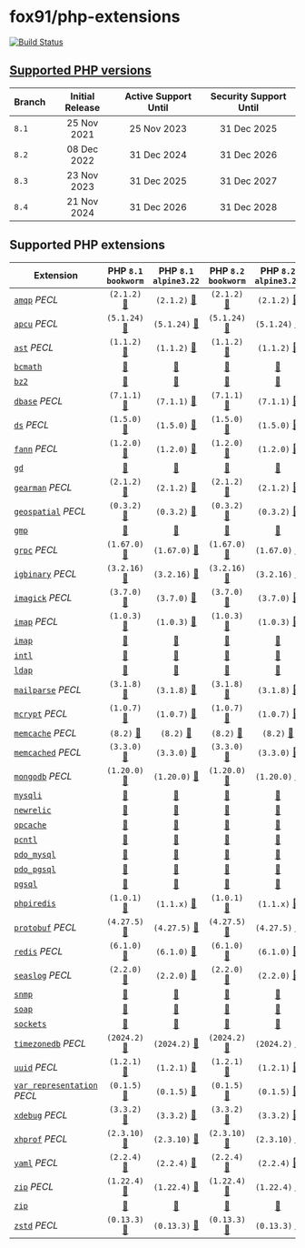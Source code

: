 # fox91/php-extensions

[![Build Status](https://github.com/fox91/docker-php-extensions/actions/workflows/ci.yaml/badge.svg)](https://github.com/fox91/docker-php-extensions/actions/workflows/ci.yaml)

## [Supported PHP versions](https://www.php.net/supported-versions.php)

Branch | Initial Release | Active Support Until | Security Support Until
-------|:---------------:|:--------------------:|:----------------------:
`8.1` | 25 Nov 2021 | 25 Nov 2023 | 31 Dec 2025
`8.2` | 08 Dec 2022 | 31 Dec 2024 | 31 Dec 2026
`8.3` | 23 Nov 2023 | 31 Dec 2025 | 31 Dec 2027
`8.4` | 21 Nov 2024 | 31 Dec 2026 | 31 Dec 2028

## Supported PHP extensions

Extension | PHP `8.1` `bookworm` | PHP `8.1` `alpine3.22` | PHP `8.2` `bookworm` | PHP `8.2` `alpine3.22` | PHP `8.3` `bookworm` | PHP `8.3` `alpine3.22` | PHP `8.4` `bookworm` | PHP `8.4` `alpine3.22`
----------|:--------------------:|:----------------------:|:--------------------:|:----------------------:|:--------------------:|:----------------------:|:--------------------:|:----------------------:
[`amqp`](https://pecl.php.net/package/amqp) _PECL_ | `(2.1.2)` [:whale:](8.1/bookworm/pecl_amqp/Dockerfile) | `(2.1.2)` [:whale:](8.1/alpine3.22/pecl_amqp/Dockerfile) | `(2.1.2)` [:whale:](8.2/bookworm/pecl_amqp/Dockerfile) | `(2.1.2)` [:whale:](8.2/alpine3.22/pecl_amqp/Dockerfile) | `(2.1.2)` [:whale:](8.3/bookworm/pecl_amqp/Dockerfile) | `(2.1.2)` [:whale:](8.3/alpine3.22/pecl_amqp/Dockerfile) | `(2.1.2)` [:whale:](8.4/bookworm/pecl_amqp/Dockerfile) | `(2.1.2)` [:whale:](8.4/alpine3.22/pecl_amqp/Dockerfile)
[`apcu`](https://pecl.php.net/package/apcu) _PECL_ | `(5.1.24)` [:whale:](8.1/bookworm/pecl_apcu/Dockerfile) | `(5.1.24)` [:whale:](8.1/alpine3.22/pecl_apcu/Dockerfile) | `(5.1.24)` [:whale:](8.2/bookworm/pecl_apcu/Dockerfile) | `(5.1.24)` [:whale:](8.2/alpine3.22/pecl_apcu/Dockerfile) | `(5.1.24)` [:whale:](8.3/bookworm/pecl_apcu/Dockerfile) | `(5.1.24)` [:whale:](8.3/alpine3.22/pecl_apcu/Dockerfile) | `(5.1.24)` [:whale:](8.4/bookworm/pecl_apcu/Dockerfile) | `(5.1.24)` [:whale:](8.4/alpine3.22/pecl_apcu/Dockerfile)
[`ast`](https://pecl.php.net/package/ast) _PECL_ | `(1.1.2)` [:whale:](8.1/bookworm/pecl_ast/Dockerfile) | `(1.1.2)` [:whale:](8.1/alpine3.22/pecl_ast/Dockerfile) | `(1.1.2)` [:whale:](8.2/bookworm/pecl_ast/Dockerfile) | `(1.1.2)` [:whale:](8.2/alpine3.22/pecl_ast/Dockerfile) | `(1.1.2)` [:whale:](8.3/bookworm/pecl_ast/Dockerfile) | `(1.1.2)` [:whale:](8.3/alpine3.22/pecl_ast/Dockerfile) | `(1.1.2)` [:whale:](8.4/bookworm/pecl_ast/Dockerfile) | `(1.1.2)` [:whale:](8.4/alpine3.22/pecl_ast/Dockerfile)
[`bcmath`](https://php.net/bcmath) | [:whale:](8.1/bookworm/bcmath/Dockerfile) | [:whale:](8.1/alpine3.22/bcmath/Dockerfile) | [:whale:](8.2/bookworm/bcmath/Dockerfile) | [:whale:](8.2/alpine3.22/bcmath/Dockerfile) | [:whale:](8.3/bookworm/bcmath/Dockerfile) | [:whale:](8.3/alpine3.22/bcmath/Dockerfile) | [:whale:](8.4/bookworm/bcmath/Dockerfile) | [:whale:](8.4/alpine3.22/bcmath/Dockerfile)
[`bz2`](https://php.net/bz2) | [:whale:](8.1/bookworm/bz2/Dockerfile) | [:whale:](8.1/alpine3.22/bz2/Dockerfile) | [:whale:](8.2/bookworm/bz2/Dockerfile) | [:whale:](8.2/alpine3.22/bz2/Dockerfile) | [:whale:](8.3/bookworm/bz2/Dockerfile) | [:whale:](8.3/alpine3.22/bz2/Dockerfile) | [:whale:](8.4/bookworm/bz2/Dockerfile) | [:whale:](8.4/alpine3.22/bz2/Dockerfile)
[`dbase`](https://pecl.php.net/package/dbase) _PECL_ | `(7.1.1)` [:whale:](8.1/bookworm/pecl_dbase/Dockerfile) | `(7.1.1)` [:whale:](8.1/alpine3.22/pecl_dbase/Dockerfile) | `(7.1.1)` [:whale:](8.2/bookworm/pecl_dbase/Dockerfile) | `(7.1.1)` [:whale:](8.2/alpine3.22/pecl_dbase/Dockerfile) | `(7.1.1)` [:whale:](8.3/bookworm/pecl_dbase/Dockerfile) | `(7.1.1)` [:whale:](8.3/alpine3.22/pecl_dbase/Dockerfile) | `(7.1.1)` [:whale:](8.4/bookworm/pecl_dbase/Dockerfile) | `(7.1.1)` [:whale:](8.4/alpine3.22/pecl_dbase/Dockerfile)
[`ds`](https://pecl.php.net/package/ds) _PECL_ | `(1.5.0)` [:whale:](8.1/bookworm/pecl_ds/Dockerfile) | `(1.5.0)` [:whale:](8.1/alpine3.22/pecl_ds/Dockerfile) | `(1.5.0)` [:whale:](8.2/bookworm/pecl_ds/Dockerfile) | `(1.5.0)` [:whale:](8.2/alpine3.22/pecl_ds/Dockerfile) | `(1.5.0)` [:whale:](8.3/bookworm/pecl_ds/Dockerfile) | `(1.5.0)` [:whale:](8.3/alpine3.22/pecl_ds/Dockerfile) | `(1.5.0)` [:whale:](8.4/bookworm/pecl_ds/Dockerfile) | `(1.5.0)` [:whale:](8.4/alpine3.22/pecl_ds/Dockerfile)
[`fann`](https://pecl.php.net/package/fann) _PECL_ | `(1.2.0)` [:whale:](8.1/bookworm/pecl_fann/Dockerfile) | `(1.2.0)` [:whale:](8.1/alpine3.22/pecl_fann/Dockerfile) | `(1.2.0)` [:whale:](8.2/bookworm/pecl_fann/Dockerfile) | `(1.2.0)` [:whale:](8.2/alpine3.22/pecl_fann/Dockerfile) | `(1.2.0)` [:whale:](8.3/bookworm/pecl_fann/Dockerfile) | `(1.2.0)` [:whale:](8.3/alpine3.22/pecl_fann/Dockerfile) | `(1.2.0)` [:whale:](8.4/bookworm/pecl_fann/Dockerfile) | `(1.2.0)` [:whale:](8.4/alpine3.22/pecl_fann/Dockerfile)
[`gd`](https://php.net/gd) | [:whale:](8.1/bookworm/gd/Dockerfile) | [:whale:](8.1/alpine3.22/gd/Dockerfile) | [:whale:](8.2/bookworm/gd/Dockerfile) | [:whale:](8.2/alpine3.22/gd/Dockerfile) | [:whale:](8.3/bookworm/gd/Dockerfile) | [:whale:](8.3/alpine3.22/gd/Dockerfile) | [:whale:](8.4/bookworm/gd/Dockerfile) | [:whale:](8.4/alpine3.22/gd/Dockerfile)
[`gearman`](https://pecl.php.net/package/gearman) _PECL_ | `(2.1.2)` [:whale:](8.1/bookworm/pecl_gearman/Dockerfile) | `(2.1.2)` [:whale:](8.1/alpine3.22/pecl_gearman/Dockerfile) | `(2.1.2)` [:whale:](8.2/bookworm/pecl_gearman/Dockerfile) | `(2.1.2)` [:whale:](8.2/alpine3.22/pecl_gearman/Dockerfile) | `(2.1.2)` [:whale:](8.3/bookworm/pecl_gearman/Dockerfile) | `(2.1.2)` [:whale:](8.3/alpine3.22/pecl_gearman/Dockerfile) | `(2.1.2)` [:whale:](8.4/bookworm/pecl_gearman/Dockerfile) | `(2.1.2)` [:whale:](8.4/alpine3.22/pecl_gearman/Dockerfile)
[`geospatial`](https://pecl.php.net/package/geospatial) _PECL_ | `(0.3.2)` [:whale:](8.1/bookworm/pecl_geospatial/Dockerfile) | `(0.3.2)` [:whale:](8.1/alpine3.22/pecl_geospatial/Dockerfile) | `(0.3.2)` [:whale:](8.2/bookworm/pecl_geospatial/Dockerfile) | `(0.3.2)` [:whale:](8.2/alpine3.22/pecl_geospatial/Dockerfile) | `(0.3.2)` [:whale:](8.3/bookworm/pecl_geospatial/Dockerfile) | `(0.3.2)` [:whale:](8.3/alpine3.22/pecl_geospatial/Dockerfile) | `(0.3.2)` [:whale:](8.4/bookworm/pecl_geospatial/Dockerfile) | `(0.3.2)` [:whale:](8.4/alpine3.22/pecl_geospatial/Dockerfile)
[`gmp`](https://php.net/gmp) | [:whale:](8.1/bookworm/gmp/Dockerfile) | [:whale:](8.1/alpine3.22/gmp/Dockerfile) | [:whale:](8.2/bookworm/gmp/Dockerfile) | [:whale:](8.2/alpine3.22/gmp/Dockerfile) | [:whale:](8.3/bookworm/gmp/Dockerfile) | [:whale:](8.3/alpine3.22/gmp/Dockerfile) | [:whale:](8.4/bookworm/gmp/Dockerfile) | [:whale:](8.4/alpine3.22/gmp/Dockerfile)
[`grpc`](https://pecl.php.net/package/grpc) _PECL_ | `(1.67.0)` [:whale:](8.1/bookworm/pecl_grpc/Dockerfile) | `(1.67.0)` [:whale:](8.1/alpine3.22/pecl_grpc/Dockerfile) | `(1.67.0)` [:whale:](8.2/bookworm/pecl_grpc/Dockerfile) | `(1.67.0)` [:whale:](8.2/alpine3.22/pecl_grpc/Dockerfile) | `(1.67.0)` [:whale:](8.3/bookworm/pecl_grpc/Dockerfile) | `(1.67.0)` [:whale:](8.3/alpine3.22/pecl_grpc/Dockerfile) | `(1.67.0)` [:whale:](8.4/bookworm/pecl_grpc/Dockerfile) | `(1.67.0)` [:whale:](8.4/alpine3.22/pecl_grpc/Dockerfile)
[`igbinary`](https://pecl.php.net/package/igbinary) _PECL_ | `(3.2.16)` [:whale:](8.1/bookworm/pecl_igbinary/Dockerfile) | `(3.2.16)` [:whale:](8.1/alpine3.22/pecl_igbinary/Dockerfile) | `(3.2.16)` [:whale:](8.2/bookworm/pecl_igbinary/Dockerfile) | `(3.2.16)` [:whale:](8.2/alpine3.22/pecl_igbinary/Dockerfile) | `(3.2.16)` [:whale:](8.3/bookworm/pecl_igbinary/Dockerfile) | `(3.2.16)` [:whale:](8.3/alpine3.22/pecl_igbinary/Dockerfile) | `(3.2.16)` [:whale:](8.4/bookworm/pecl_igbinary/Dockerfile) | `(3.2.16)` [:whale:](8.4/alpine3.22/pecl_igbinary/Dockerfile)
[`imagick`](https://pecl.php.net/package/imagick) _PECL_ | `(3.7.0)` [:whale:](8.1/bookworm/pecl_imagick/Dockerfile) | `(3.7.0)` [:whale:](8.1/alpine3.22/pecl_imagick/Dockerfile) | `(3.7.0)` [:whale:](8.2/bookworm/pecl_imagick/Dockerfile) | `(3.7.0)` [:whale:](8.2/alpine3.22/pecl_imagick/Dockerfile) | `(3.7.0)` [:whale:](8.3/bookworm/pecl_imagick/Dockerfile) | `(3.7.0)` [:whale:](8.3/alpine3.22/pecl_imagick/Dockerfile) | `(3.7.0)` [:whale:](8.4/bookworm/pecl_imagick/Dockerfile) | `(3.7.0)` [:whale:](8.4/alpine3.22/pecl_imagick/Dockerfile)
[`imap`](https://pecl.php.net/package/imap) _PECL_ | `(1.0.3)` [:whale:](8.1/bookworm/pecl_imap/Dockerfile) | `(1.0.3)` [:whale:](8.1/alpine3.22/pecl_imap/Dockerfile) | `(1.0.3)` [:whale:](8.2/bookworm/pecl_imap/Dockerfile) | `(1.0.3)` [:whale:](8.2/alpine3.22/pecl_imap/Dockerfile) | `(1.0.3)` [:whale:](8.3/bookworm/pecl_imap/Dockerfile) | `(1.0.3)` [:whale:](8.3/alpine3.22/pecl_imap/Dockerfile) | `(1.0.3)` [:whale:](8.4/bookworm/pecl_imap/Dockerfile) | `(1.0.3)` [:whale:](8.4/alpine3.22/pecl_imap/Dockerfile)
[`imap`](https://php.net/imap) | [:whale:](8.1/bookworm/imap/Dockerfile) | [:whale:](8.1/alpine3.22/imap/Dockerfile) | [:whale:](8.2/bookworm/imap/Dockerfile) | [:whale:](8.2/alpine3.22/imap/Dockerfile) | [:whale:](8.3/bookworm/imap/Dockerfile) | [:whale:](8.3/alpine3.22/imap/Dockerfile) | ✗ | ✗
[`intl`](https://php.net/intl) | [:whale:](8.1/bookworm/intl/Dockerfile) | [:whale:](8.1/alpine3.22/intl/Dockerfile) | [:whale:](8.2/bookworm/intl/Dockerfile) | [:whale:](8.2/alpine3.22/intl/Dockerfile) | [:whale:](8.3/bookworm/intl/Dockerfile) | [:whale:](8.3/alpine3.22/intl/Dockerfile) | [:whale:](8.4/bookworm/intl/Dockerfile) | [:whale:](8.4/alpine3.22/intl/Dockerfile)
[`ldap`](https://php.net/ldap) | [:whale:](8.1/bookworm/ldap/Dockerfile) | [:whale:](8.1/alpine3.22/ldap/Dockerfile) | [:whale:](8.2/bookworm/ldap/Dockerfile) | [:whale:](8.2/alpine3.22/ldap/Dockerfile) | [:whale:](8.3/bookworm/ldap/Dockerfile) | [:whale:](8.3/alpine3.22/ldap/Dockerfile) | [:whale:](8.4/bookworm/ldap/Dockerfile) | [:whale:](8.4/alpine3.22/ldap/Dockerfile)
[`mailparse`](https://pecl.php.net/package/mailparse) _PECL_ | `(3.1.8)` [:whale:](8.1/bookworm/pecl_mailparse/Dockerfile) | `(3.1.8)` [:whale:](8.1/alpine3.22/pecl_mailparse/Dockerfile) | `(3.1.8)` [:whale:](8.2/bookworm/pecl_mailparse/Dockerfile) | `(3.1.8)` [:whale:](8.2/alpine3.22/pecl_mailparse/Dockerfile) | `(3.1.8)` [:whale:](8.3/bookworm/pecl_mailparse/Dockerfile) | `(3.1.8)` [:whale:](8.3/alpine3.22/pecl_mailparse/Dockerfile) | `(3.1.8)` [:whale:](8.4/bookworm/pecl_mailparse/Dockerfile) | `(3.1.8)` [:whale:](8.4/alpine3.22/pecl_mailparse/Dockerfile)
[`mcrypt`](https://pecl.php.net/package/mcrypt) _PECL_ | `(1.0.7)` [:whale:](8.1/bookworm/pecl_mcrypt/Dockerfile) | `(1.0.7)` [:whale:](8.1/alpine3.22/pecl_mcrypt/Dockerfile) | `(1.0.7)` [:whale:](8.2/bookworm/pecl_mcrypt/Dockerfile) | `(1.0.7)` [:whale:](8.2/alpine3.22/pecl_mcrypt/Dockerfile) | `(1.0.7)` [:whale:](8.3/bookworm/pecl_mcrypt/Dockerfile) | `(1.0.7)` [:whale:](8.3/alpine3.22/pecl_mcrypt/Dockerfile) | ✗ | ✗
[`memcache`](https://pecl.php.net/package/memcache) _PECL_ | `(8.2)` [:whale:](8.1/bookworm/pecl_memcache/Dockerfile) | `(8.2)` [:whale:](8.1/alpine3.22/pecl_memcache/Dockerfile) | `(8.2)` [:whale:](8.2/bookworm/pecl_memcache/Dockerfile) | `(8.2)` [:whale:](8.2/alpine3.22/pecl_memcache/Dockerfile) | `(8.2)` [:whale:](8.3/bookworm/pecl_memcache/Dockerfile) | `(8.2)` [:whale:](8.3/alpine3.22/pecl_memcache/Dockerfile) | `(8.2)` [:whale:](8.4/bookworm/pecl_memcache/Dockerfile) | `(8.2)` [:whale:](8.4/alpine3.22/pecl_memcache/Dockerfile)
[`memcached`](https://pecl.php.net/package/memcached) _PECL_ | `(3.3.0)` [:whale:](8.1/bookworm/pecl_memcached/Dockerfile) | `(3.3.0)` [:whale:](8.1/alpine3.22/pecl_memcached/Dockerfile) | `(3.3.0)` [:whale:](8.2/bookworm/pecl_memcached/Dockerfile) | `(3.3.0)` [:whale:](8.2/alpine3.22/pecl_memcached/Dockerfile) | `(3.3.0)` [:whale:](8.3/bookworm/pecl_memcached/Dockerfile) | `(3.3.0)` [:whale:](8.3/alpine3.22/pecl_memcached/Dockerfile) | `(3.3.0)` [:whale:](8.4/bookworm/pecl_memcached/Dockerfile) | `(3.3.0)` [:whale:](8.4/alpine3.22/pecl_memcached/Dockerfile)
[`mongodb`](https://pecl.php.net/package/mongodb) _PECL_ | `(1.20.0)` [:whale:](8.1/bookworm/pecl_mongodb/Dockerfile) | `(1.20.0)` [:whale:](8.1/alpine3.22/pecl_mongodb/Dockerfile) | `(1.20.0)` [:whale:](8.2/bookworm/pecl_mongodb/Dockerfile) | `(1.20.0)` [:whale:](8.2/alpine3.22/pecl_mongodb/Dockerfile) | `(1.20.0)` [:whale:](8.3/bookworm/pecl_mongodb/Dockerfile) | `(1.20.0)` [:whale:](8.3/alpine3.22/pecl_mongodb/Dockerfile) | `(1.20.0)` [:whale:](8.4/bookworm/pecl_mongodb/Dockerfile) | `(1.20.0)` [:whale:](8.4/alpine3.22/pecl_mongodb/Dockerfile)
[`mysqli`](https://php.net/mysqli) | [:whale:](8.1/bookworm/mysqli/Dockerfile) | [:whale:](8.1/alpine3.22/mysqli/Dockerfile) | [:whale:](8.2/bookworm/mysqli/Dockerfile) | [:whale:](8.2/alpine3.22/mysqli/Dockerfile) | [:whale:](8.3/bookworm/mysqli/Dockerfile) | [:whale:](8.3/alpine3.22/mysqli/Dockerfile) | [:whale:](8.4/bookworm/mysqli/Dockerfile) | [:whale:](8.4/alpine3.22/mysqli/Dockerfile)
[`newrelic`](https://docs.newrelic.com/docs/apm/agents/php-agent/) | [:whale:](8.1/bookworm/newrelic/Dockerfile) | [:whale:](8.1/alpine3.22/newrelic/Dockerfile) | [:whale:](8.2/bookworm/newrelic/Dockerfile) | [:whale:](8.2/alpine3.22/newrelic/Dockerfile) | [:whale:](8.3/bookworm/newrelic/Dockerfile) | [:whale:](8.3/alpine3.22/newrelic/Dockerfile) | ✗ | ✗
[`opcache`](https://php.net/opcache) | [:whale:](8.1/bookworm/opcache/Dockerfile) | [:whale:](8.1/alpine3.22/opcache/Dockerfile) | [:whale:](8.2/bookworm/opcache/Dockerfile) | [:whale:](8.2/alpine3.22/opcache/Dockerfile) | [:whale:](8.3/bookworm/opcache/Dockerfile) | [:whale:](8.3/alpine3.22/opcache/Dockerfile) | [:whale:](8.4/bookworm/opcache/Dockerfile) | [:whale:](8.4/alpine3.22/opcache/Dockerfile)
[`pcntl`](https://php.net/pcntl) | [:whale:](8.1/bookworm/pcntl/Dockerfile) | [:whale:](8.1/alpine3.22/pcntl/Dockerfile) | [:whale:](8.2/bookworm/pcntl/Dockerfile) | [:whale:](8.2/alpine3.22/pcntl/Dockerfile) | [:whale:](8.3/bookworm/pcntl/Dockerfile) | [:whale:](8.3/alpine3.22/pcntl/Dockerfile) | [:whale:](8.4/bookworm/pcntl/Dockerfile) | [:whale:](8.4/alpine3.22/pcntl/Dockerfile)
[`pdo_mysql`](https://php.net/pdo_mysql) | [:whale:](8.1/bookworm/pdo_mysql/Dockerfile) | [:whale:](8.1/alpine3.22/pdo_mysql/Dockerfile) | [:whale:](8.2/bookworm/pdo_mysql/Dockerfile) | [:whale:](8.2/alpine3.22/pdo_mysql/Dockerfile) | [:whale:](8.3/bookworm/pdo_mysql/Dockerfile) | [:whale:](8.3/alpine3.22/pdo_mysql/Dockerfile) | [:whale:](8.4/bookworm/pdo_mysql/Dockerfile) | [:whale:](8.4/alpine3.22/pdo_mysql/Dockerfile)
[`pdo_pgsql`](https://php.net/pdo_pgsql) | [:whale:](8.1/bookworm/pdo_pgsql/Dockerfile) | [:whale:](8.1/alpine3.22/pdo_pgsql/Dockerfile) | [:whale:](8.2/bookworm/pdo_pgsql/Dockerfile) | [:whale:](8.2/alpine3.22/pdo_pgsql/Dockerfile) | [:whale:](8.3/bookworm/pdo_pgsql/Dockerfile) | [:whale:](8.3/alpine3.22/pdo_pgsql/Dockerfile) | [:whale:](8.4/bookworm/pdo_pgsql/Dockerfile) | [:whale:](8.4/alpine3.22/pdo_pgsql/Dockerfile)
[`pgsql`](https://php.net/pgsql) | [:whale:](8.1/bookworm/pgsql/Dockerfile) | [:whale:](8.1/alpine3.22/pgsql/Dockerfile) | [:whale:](8.2/bookworm/pgsql/Dockerfile) | [:whale:](8.2/alpine3.22/pgsql/Dockerfile) | [:whale:](8.3/bookworm/pgsql/Dockerfile) | [:whale:](8.3/alpine3.22/pgsql/Dockerfile) | [:whale:](8.4/bookworm/pgsql/Dockerfile) | [:whale:](8.4/alpine3.22/pgsql/Dockerfile)
[`phpiredis`](https://github.com/nrk/phpiredis) | `(1.0.1)` [:whale:](8.1/bookworm/phpiredis/Dockerfile) | `(1.1.x)` [:whale:](8.1/alpine3.22/phpiredis/Dockerfile) | `(1.0.1)` [:whale:](8.2/bookworm/phpiredis/Dockerfile) | `(1.1.x)` [:whale:](8.2/alpine3.22/phpiredis/Dockerfile) | `(1.0.1)` [:whale:](8.3/bookworm/phpiredis/Dockerfile) | `(1.1.x)` [:whale:](8.3/alpine3.22/phpiredis/Dockerfile) | `(1.0.1)` [:whale:](8.4/bookworm/phpiredis/Dockerfile) | `(1.1.x)` [:whale:](8.4/alpine3.22/phpiredis/Dockerfile)
[`protobuf`](https://pecl.php.net/package/protobuf) _PECL_ | `(4.27.5)` [:whale:](8.1/bookworm/pecl_protobuf/Dockerfile) | `(4.27.5)` [:whale:](8.1/alpine3.22/pecl_protobuf/Dockerfile) | `(4.27.5)` [:whale:](8.2/bookworm/pecl_protobuf/Dockerfile) | `(4.27.5)` [:whale:](8.2/alpine3.22/pecl_protobuf/Dockerfile) | `(4.27.5)` [:whale:](8.3/bookworm/pecl_protobuf/Dockerfile) | `(4.27.5)` [:whale:](8.3/alpine3.22/pecl_protobuf/Dockerfile) | `(4.27.5)` [:whale:](8.4/bookworm/pecl_protobuf/Dockerfile) | `(4.27.5)` [:whale:](8.4/alpine3.22/pecl_protobuf/Dockerfile)
[`redis`](https://pecl.php.net/package/redis) _PECL_ | `(6.1.0)` [:whale:](8.1/bookworm/pecl_redis/Dockerfile) | `(6.1.0)` [:whale:](8.1/alpine3.22/pecl_redis/Dockerfile) | `(6.1.0)` [:whale:](8.2/bookworm/pecl_redis/Dockerfile) | `(6.1.0)` [:whale:](8.2/alpine3.22/pecl_redis/Dockerfile) | `(6.1.0)` [:whale:](8.3/bookworm/pecl_redis/Dockerfile) | `(6.1.0)` [:whale:](8.3/alpine3.22/pecl_redis/Dockerfile) | `(6.1.0)` [:whale:](8.4/bookworm/pecl_redis/Dockerfile) | `(6.1.0)` [:whale:](8.4/alpine3.22/pecl_redis/Dockerfile)
[`seaslog`](https://pecl.php.net/package/seaslog) _PECL_ | `(2.2.0)` [:whale:](8.1/bookworm/pecl_seaslog/Dockerfile) | `(2.2.0)` [:whale:](8.1/alpine3.22/pecl_seaslog/Dockerfile) | `(2.2.0)` [:whale:](8.2/bookworm/pecl_seaslog/Dockerfile) | `(2.2.0)` [:whale:](8.2/alpine3.22/pecl_seaslog/Dockerfile) | `(2.2.0)` [:whale:](8.3/bookworm/pecl_seaslog/Dockerfile) | `(2.2.0)` [:whale:](8.3/alpine3.22/pecl_seaslog/Dockerfile) | ✗ | ✗
[`snmp`](https://php.net/snmp) | [:whale:](8.1/bookworm/snmp/Dockerfile) | [:whale:](8.1/alpine3.22/snmp/Dockerfile) | [:whale:](8.2/bookworm/snmp/Dockerfile) | [:whale:](8.2/alpine3.22/snmp/Dockerfile) | [:whale:](8.3/bookworm/snmp/Dockerfile) | [:whale:](8.3/alpine3.22/snmp/Dockerfile) | [:whale:](8.4/bookworm/snmp/Dockerfile) | [:whale:](8.4/alpine3.22/snmp/Dockerfile)
[`soap`](https://php.net/soap) | [:whale:](8.1/bookworm/soap/Dockerfile) | [:whale:](8.1/alpine3.22/soap/Dockerfile) | [:whale:](8.2/bookworm/soap/Dockerfile) | [:whale:](8.2/alpine3.22/soap/Dockerfile) | [:whale:](8.3/bookworm/soap/Dockerfile) | [:whale:](8.3/alpine3.22/soap/Dockerfile) | [:whale:](8.4/bookworm/soap/Dockerfile) | [:whale:](8.4/alpine3.22/soap/Dockerfile)
[`sockets`](https://php.net/sockets) | [:whale:](8.1/bookworm/sockets/Dockerfile) | [:whale:](8.1/alpine3.22/sockets/Dockerfile) | [:whale:](8.2/bookworm/sockets/Dockerfile) | [:whale:](8.2/alpine3.22/sockets/Dockerfile) | [:whale:](8.3/bookworm/sockets/Dockerfile) | [:whale:](8.3/alpine3.22/sockets/Dockerfile) | [:whale:](8.4/bookworm/sockets/Dockerfile) | [:whale:](8.4/alpine3.22/sockets/Dockerfile)
[`timezonedb`](https://pecl.php.net/package/timezonedb) _PECL_ | `(2024.2)` [:whale:](8.1/bookworm/pecl_timezonedb/Dockerfile) | `(2024.2)` [:whale:](8.1/alpine3.22/pecl_timezonedb/Dockerfile) | `(2024.2)` [:whale:](8.2/bookworm/pecl_timezonedb/Dockerfile) | `(2024.2)` [:whale:](8.2/alpine3.22/pecl_timezonedb/Dockerfile) | `(2024.2)` [:whale:](8.3/bookworm/pecl_timezonedb/Dockerfile) | `(2024.2)` [:whale:](8.3/alpine3.22/pecl_timezonedb/Dockerfile) | `(2024.2)` [:whale:](8.4/bookworm/pecl_timezonedb/Dockerfile) | `(2024.2)` [:whale:](8.4/alpine3.22/pecl_timezonedb/Dockerfile)
[`uuid`](https://pecl.php.net/package/uuid) _PECL_ | `(1.2.1)` [:whale:](8.1/bookworm/pecl_uuid/Dockerfile) | `(1.2.1)` [:whale:](8.1/alpine3.22/pecl_uuid/Dockerfile) | `(1.2.1)` [:whale:](8.2/bookworm/pecl_uuid/Dockerfile) | `(1.2.1)` [:whale:](8.2/alpine3.22/pecl_uuid/Dockerfile) | `(1.2.1)` [:whale:](8.3/bookworm/pecl_uuid/Dockerfile) | `(1.2.1)` [:whale:](8.3/alpine3.22/pecl_uuid/Dockerfile) | `(1.2.1)` [:whale:](8.4/bookworm/pecl_uuid/Dockerfile) | `(1.2.1)` [:whale:](8.4/alpine3.22/pecl_uuid/Dockerfile)
[`var_representation`](https://pecl.php.net/package/var_representation) _PECL_ | `(0.1.5)` [:whale:](8.1/bookworm/pecl_var_representation/Dockerfile) | `(0.1.5)` [:whale:](8.1/alpine3.22/pecl_var_representation/Dockerfile) | `(0.1.5)` [:whale:](8.2/bookworm/pecl_var_representation/Dockerfile) | `(0.1.5)` [:whale:](8.2/alpine3.22/pecl_var_representation/Dockerfile) | `(0.1.5)` [:whale:](8.3/bookworm/pecl_var_representation/Dockerfile) | `(0.1.5)` [:whale:](8.3/alpine3.22/pecl_var_representation/Dockerfile) | `(0.1.5)` [:whale:](8.4/bookworm/pecl_var_representation/Dockerfile) | `(0.1.5)` [:whale:](8.4/alpine3.22/pecl_var_representation/Dockerfile)
[`xdebug`](https://pecl.php.net/package/xdebug) _PECL_ | `(3.3.2)` [:whale:](8.1/bookworm/pecl_xdebug/Dockerfile) | `(3.3.2)` [:whale:](8.1/alpine3.22/pecl_xdebug/Dockerfile) | `(3.3.2)` [:whale:](8.2/bookworm/pecl_xdebug/Dockerfile) | `(3.3.2)` [:whale:](8.2/alpine3.22/pecl_xdebug/Dockerfile) | `(3.3.2)` [:whale:](8.3/bookworm/pecl_xdebug/Dockerfile) | `(3.3.2)` [:whale:](8.3/alpine3.22/pecl_xdebug/Dockerfile) | `(3.4.0beta1)` [:whale:](8.4/bookworm/pecl_xdebug/Dockerfile) | `(3.4.0beta1)` [:whale:](8.4/alpine3.22/pecl_xdebug/Dockerfile)
[`xhprof`](https://pecl.php.net/package/xhprof) _PECL_ | `(2.3.10)` [:whale:](8.1/bookworm/pecl_xhprof/Dockerfile) | `(2.3.10)` [:whale:](8.1/alpine3.22/pecl_xhprof/Dockerfile) | `(2.3.10)` [:whale:](8.2/bookworm/pecl_xhprof/Dockerfile) | `(2.3.10)` [:whale:](8.2/alpine3.22/pecl_xhprof/Dockerfile) | `(2.3.10)` [:whale:](8.3/bookworm/pecl_xhprof/Dockerfile) | `(2.3.10)` [:whale:](8.3/alpine3.22/pecl_xhprof/Dockerfile) | `(2.3.10)` [:whale:](8.4/bookworm/pecl_xhprof/Dockerfile) | `(2.3.10)` [:whale:](8.4/alpine3.22/pecl_xhprof/Dockerfile)
[`yaml`](https://pecl.php.net/package/yaml) _PECL_ | `(2.2.4)` [:whale:](8.1/bookworm/pecl_yaml/Dockerfile) | `(2.2.4)` [:whale:](8.1/alpine3.22/pecl_yaml/Dockerfile) | `(2.2.4)` [:whale:](8.2/bookworm/pecl_yaml/Dockerfile) | `(2.2.4)` [:whale:](8.2/alpine3.22/pecl_yaml/Dockerfile) | `(2.2.4)` [:whale:](8.3/bookworm/pecl_yaml/Dockerfile) | `(2.2.4)` [:whale:](8.3/alpine3.22/pecl_yaml/Dockerfile) | `(2.2.4)` [:whale:](8.4/bookworm/pecl_yaml/Dockerfile) | `(2.2.4)` [:whale:](8.4/alpine3.22/pecl_yaml/Dockerfile)
[`zip`](https://pecl.php.net/package/zip) _PECL_ | `(1.22.4)` [:whale:](8.1/bookworm/pecl_zip/Dockerfile) | `(1.22.4)` [:whale:](8.1/alpine3.22/pecl_zip/Dockerfile) | `(1.22.4)` [:whale:](8.2/bookworm/pecl_zip/Dockerfile) | `(1.22.4)` [:whale:](8.2/alpine3.22/pecl_zip/Dockerfile) | `(1.22.4)` [:whale:](8.3/bookworm/pecl_zip/Dockerfile) | `(1.22.4)` [:whale:](8.3/alpine3.22/pecl_zip/Dockerfile) | `(1.22.4)` [:whale:](8.4/bookworm/pecl_zip/Dockerfile) | `(1.22.4)` [:whale:](8.4/alpine3.22/pecl_zip/Dockerfile)
[`zip`](https://php.net/zip) | [:whale:](8.1/bookworm/zip/Dockerfile) | [:whale:](8.1/alpine3.22/zip/Dockerfile) | [:whale:](8.2/bookworm/zip/Dockerfile) | [:whale:](8.2/alpine3.22/zip/Dockerfile) | [:whale:](8.3/bookworm/zip/Dockerfile) | [:whale:](8.3/alpine3.22/zip/Dockerfile) | [:whale:](8.4/bookworm/zip/Dockerfile) | [:whale:](8.4/alpine3.22/zip/Dockerfile)
[`zstd`](https://pecl.php.net/package/zstd) _PECL_ | `(0.13.3)` [:whale:](8.1/bookworm/pecl_zstd/Dockerfile) | `(0.13.3)` [:whale:](8.1/alpine3.22/pecl_zstd/Dockerfile) | `(0.13.3)` [:whale:](8.2/bookworm/pecl_zstd/Dockerfile) | `(0.13.3)` [:whale:](8.2/alpine3.22/pecl_zstd/Dockerfile) | `(0.13.3)` [:whale:](8.3/bookworm/pecl_zstd/Dockerfile) | `(0.13.3)` [:whale:](8.3/alpine3.22/pecl_zstd/Dockerfile) | `(0.13.3)` [:whale:](8.4/bookworm/pecl_zstd/Dockerfile) | `(0.13.3)` [:whale:](8.4/alpine3.22/pecl_zstd/Dockerfile)
